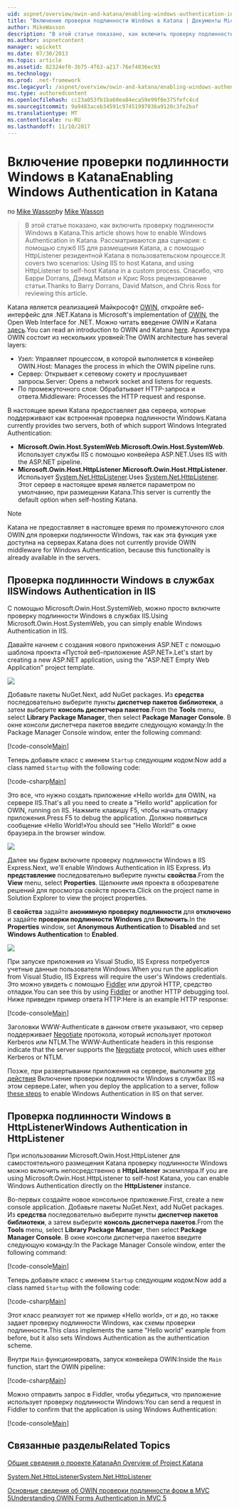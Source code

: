 ```yaml
---
uid: aspnet/overview/owin-and-katana/enabling-windows-authentication-in-katana
title: "Включение проверки подлинности Windows в Katana | Документы Microsoft"
author: MikeWasson
description: "В этой статье показано, как включить проверку подлинности Windows в Katana. Рассматриваются два сценария: с помощью служб IIS для размещения Katana, а с помощью HttpListener резидентной Kat..."
ms.author: aspnetcontent
manager: wpickett
ms.date: 07/30/2013
ms.topic: article
ms.assetid: 82324ef0-3b75-4f63-a217-76ef4036ec93
ms.technology: 
ms.prod: .net-framework
msc.legacyurl: /aspnet/overview/owin-and-katana/enabling-windows-authentication-in-katana
msc.type: authoredcontent
ms.openlocfilehash: cc23a053fb1ba60ea84eca59e99f0e375fefc4cd
ms.sourcegitcommit: 9a9483aceb34591c97451997036a9120c3fe2baf
ms.translationtype: MT
ms.contentlocale: ru-RU
ms.lasthandoff: 11/10/2017
---
```

<a name="enabling-windows-authentication-in-katana"></a><span data-ttu-id="46287-104">Включение проверки подлинности Windows в Katana</span><span class="sxs-lookup"><span data-stu-id="46287-104">Enabling Windows Authentication in Katana</span></span>
====================
<span data-ttu-id="46287-105">по [Mike Wasson](https://github.com/MikeWasson)</span><span class="sxs-lookup"><span data-stu-id="46287-105">by [Mike Wasson](https://github.com/MikeWasson)</span></span>

> <span data-ttu-id="46287-106">В этой статье показано, как включить проверку подлинности Windows в Katana.</span><span class="sxs-lookup"><span data-stu-id="46287-106">This article shows how to enable Windows Authentication in Katana.</span></span> <span data-ttu-id="46287-107">Рассматриваются два сценария: с помощью служб IIS для размещения Katana, а с помощью HttpListener резидентной Katana в пользовательском процессе.</span><span class="sxs-lookup"><span data-stu-id="46287-107">It covers two scenarios: Using IIS to host Katana, and using HttpListener to self-host Katana in a custom process.</span></span> <span data-ttu-id="46287-108">Спасибо, что Барри Dorrans, Дэвид Matson и Крис Ross рецензирование статьи.</span><span class="sxs-lookup"><span data-stu-id="46287-108">Thanks to Barry Dorrans, David Matson, and Chris Ross for reviewing this article.</span></span>


<span data-ttu-id="46287-109">Katana является реализацией Майкрософт [OWIN](http://owin.org/), откройте веб-интерфейс для .NET.</span><span class="sxs-lookup"><span data-stu-id="46287-109">Katana is Microsoft's implementation of [OWIN](http://owin.org/), the Open Web Interface for .NET.</span></span> <span data-ttu-id="46287-110">Можно читать введение OWIN и Katana [здесь](an-overview-of-project-katana.md).</span><span class="sxs-lookup"><span data-stu-id="46287-110">You can read an introduction to OWIN and Katana [here](an-overview-of-project-katana.md).</span></span> <span data-ttu-id="46287-111">Архитектура OWIN состоит из нескольких уровней:</span><span class="sxs-lookup"><span data-stu-id="46287-111">The OWIN architecture has several layers:</span></span>

- <span data-ttu-id="46287-112">Узел: Управляет процессом, в которой выполняется в конвейер OWIN.</span><span class="sxs-lookup"><span data-stu-id="46287-112">Host: Manages the process in which the OWIN pipeline runs.</span></span>
- <span data-ttu-id="46287-113">Сервер: Открывает к сетевому сокету и прослушивает запросы.</span><span class="sxs-lookup"><span data-stu-id="46287-113">Server: Opens a network socket and listens for requests.</span></span>
- <span data-ttu-id="46287-114">По промежуточного слоя: Обрабатывает HTTP-запроса и ответа.</span><span class="sxs-lookup"><span data-stu-id="46287-114">Middleware: Processes the HTTP request and response.</span></span>

<span data-ttu-id="46287-115">В настоящее время Katana предоставляет два сервера, которые поддерживают как встроенная проверка подлинности Windows.</span><span class="sxs-lookup"><span data-stu-id="46287-115">Katana currently provides two servers, both of which support Windows Integrated Authentication:</span></span>

- <span data-ttu-id="46287-116">**Microsoft.Owin.Host.SystemWeb**.</span><span class="sxs-lookup"><span data-stu-id="46287-116">**Microsoft.Owin.Host.SystemWeb**.</span></span> <span data-ttu-id="46287-117">Использует службы IIS с помощью конвейера ASP.NET.</span><span class="sxs-lookup"><span data-stu-id="46287-117">Uses IIS with the ASP.NET pipeline.</span></span>
- <span data-ttu-id="46287-118">**Microsoft.Owin.Host.HttpListener**.</span><span class="sxs-lookup"><span data-stu-id="46287-118">**Microsoft.Owin.Host.HttpListener**.</span></span> <span data-ttu-id="46287-119">Использует [System.Net.HttpListener](https://msdn.microsoft.com/en-us/library/system.net.httplistener.aspx).</span><span class="sxs-lookup"><span data-stu-id="46287-119">Uses [System.Net.HttpListener](https://msdn.microsoft.com/en-us/library/system.net.httplistener.aspx).</span></span> <span data-ttu-id="46287-120">Этот сервер в настоящее время является параметром по умолчанию, при размещении Katana.</span><span class="sxs-lookup"><span data-stu-id="46287-120">This server is currently the default option when self-hosting Katana.</span></span>

> [!NOTE]
> <span data-ttu-id="46287-121">Katana не предоставляет в настоящее время по промежуточного слоя OWIN для проверки подлинности Windows, так как эта функция уже доступна на серверах.</span><span class="sxs-lookup"><span data-stu-id="46287-121">Katana does not currently provide OWIN middleware for Windows Authentication, because this functionality is already available in the servers.</span></span>


## <a name="windows-authentication-in-iis"></a><span data-ttu-id="46287-122">Проверка подлинности Windows в службах IIS</span><span class="sxs-lookup"><span data-stu-id="46287-122">Windows Authentication in IIS</span></span>

<span data-ttu-id="46287-123">С помощью Microsoft.Owin.Host.SystemWeb, можно просто включите проверку подлинности Windows в службах IIS.</span><span class="sxs-lookup"><span data-stu-id="46287-123">Using Microsoft.Owin.Host.SystemWeb, you can simply enable Windows Authentication in IIS.</span></span>

<span data-ttu-id="46287-124">Давайте начнем с создания нового приложения ASP.NET с помощью шаблона проекта «Пустой веб-приложение ASP.NET».</span><span class="sxs-lookup"><span data-stu-id="46287-124">Let's start by creating a new ASP.NET application, using the "ASP.NET Empty Web Application" project template.</span></span>

![](enabling-windows-authentication-in-katana/_static/image1.png)

<span data-ttu-id="46287-125">Добавьте пакеты NuGet.</span><span class="sxs-lookup"><span data-stu-id="46287-125">Next, add NuGet packages.</span></span> <span data-ttu-id="46287-126">Из **средства** последовательно выберите пункты **диспетчер пакетов библиотеки**, а затем выберите **консоль диспетчера пакетов**.</span><span class="sxs-lookup"><span data-stu-id="46287-126">From the **Tools** menu, select **Library Package Manager**, then select **Package Manager Console**.</span></span> <span data-ttu-id="46287-127">В окне консоли диспетчера пакетов введите следующую команду:</span><span class="sxs-lookup"><span data-stu-id="46287-127">In the Package Manager Console window, enter the following command:</span></span>

[!code-console[Main](enabling-windows-authentication-in-katana/samples/sample1.cmd)]

<span data-ttu-id="46287-128">Теперь добавьте класс с именем `Startup` следующим кодом:</span><span class="sxs-lookup"><span data-stu-id="46287-128">Now add a class named `Startup` with the following code:</span></span>

[!code-csharp[Main](enabling-windows-authentication-in-katana/samples/sample2.cs)]

<span data-ttu-id="46287-129">Это все, что нужно создать приложение «Hello world» для OWIN, на сервере IIS.</span><span class="sxs-lookup"><span data-stu-id="46287-129">That's all you need to create a "Hello world" application for OWIN, running on IIS.</span></span> <span data-ttu-id="46287-130">Нажмите клавишу F5, чтобы начать отладку приложения.</span><span class="sxs-lookup"><span data-stu-id="46287-130">Press F5 to debug the application.</span></span> <span data-ttu-id="46287-131">Должно появиться сообщение «Hello World!»</span><span class="sxs-lookup"><span data-stu-id="46287-131">You should see "Hello World!"</span></span> <span data-ttu-id="46287-132">в окне браузера.</span><span class="sxs-lookup"><span data-stu-id="46287-132">in the browser window.</span></span>

![](enabling-windows-authentication-in-katana/_static/image2.png)

<span data-ttu-id="46287-133">Далее мы будем включите проверку подлинности Windows в IIS Express.</span><span class="sxs-lookup"><span data-stu-id="46287-133">Next, we'll enable Windows Authentication in IIS Express.</span></span> <span data-ttu-id="46287-134">Из **представление** последовательно выберите пункты **свойства**.</span><span class="sxs-lookup"><span data-stu-id="46287-134">From the **View** menu, select **Properties**.</span></span> <span data-ttu-id="46287-135">Щелкните имя проекта в обозревателе решений для просмотра свойств проекта.</span><span class="sxs-lookup"><span data-stu-id="46287-135">Click on the project name in Solution Explorer to view the project properties.</span></span>

<span data-ttu-id="46287-136">В **свойства** задайте **анонимную проверку подлинности** для **отключено** и задайте **проверки подлинности Windows** для  **Включить**.</span><span class="sxs-lookup"><span data-stu-id="46287-136">In the **Properties** window, set **Anonymous Authentication** to **Disabled** and set **Windows Authentication** to **Enabled**.</span></span>

![](enabling-windows-authentication-in-katana/_static/image3.png)

<span data-ttu-id="46287-137">При запуске приложения из Visual Studio, IIS Express потребуется учетные данные пользователя Windows.</span><span class="sxs-lookup"><span data-stu-id="46287-137">When you run the application from Visual Studio, IIS Express will require the user's Windows credentials.</span></span> <span data-ttu-id="46287-138">Это можно увидеть с помощью [Fiddler](http://fiddler2.com/home) или другой HTTP, средство отладки.</span><span class="sxs-lookup"><span data-stu-id="46287-138">You can see this by using [Fiddler](http://fiddler2.com/home) or another HTTP debugging tool.</span></span> <span data-ttu-id="46287-139">Ниже приведен пример ответа HTTP:</span><span class="sxs-lookup"><span data-stu-id="46287-139">Here is an example HTTP response:</span></span>

[!code-console[Main](enabling-windows-authentication-in-katana/samples/sample3.cmd?highlight=1,5-6)]

<span data-ttu-id="46287-140">Заголовки WWW-Authenticate в данном ответе указывают, что сервер поддерживает [Negotiate](http://www.ietf.org/rfc/rfc4559.txt) протокола, который использует протокол Kerberos или NTLM.</span><span class="sxs-lookup"><span data-stu-id="46287-140">The WWW-Authenticate headers in this response indicate that the server supports the [Negotiate](http://www.ietf.org/rfc/rfc4559.txt) protocol, which uses either Kerberos or NTLM.</span></span>

<span data-ttu-id="46287-141">Позже, при развертывании приложения на сервере, выполните [эти действия](https://www.iis.net/configreference/system.webserver/security/authentication/windowsauthentication) Включение проверки подлинности Windows в службах IIS на этом сервере.</span><span class="sxs-lookup"><span data-stu-id="46287-141">Later, when you deploy the application to a server, follow [these steps](https://www.iis.net/configreference/system.webserver/security/authentication/windowsauthentication) to enable Windows Authentication in IIS on that server.</span></span>

## <a name="windows-authentication-in-httplistener"></a><span data-ttu-id="46287-142">Проверка подлинности Windows в HttpListener</span><span class="sxs-lookup"><span data-stu-id="46287-142">Windows Authentication in HttpListener</span></span>

<span data-ttu-id="46287-143">При использовании Microsoft.Owin.Host.HttpListener для самостоятельного размещения Katana проверку подлинности Windows можно включить непосредственно в **HttpListener** экземпляра.</span><span class="sxs-lookup"><span data-stu-id="46287-143">If you are using Microsoft.Owin.Host.HttpListener to self-host Katana, you can enable Windows Authentication directly on the **HttpListener** instance.</span></span>

<span data-ttu-id="46287-144">Во-первых создайте новое консольное приложение.</span><span class="sxs-lookup"><span data-stu-id="46287-144">First, create a new console application.</span></span> <span data-ttu-id="46287-145">Добавьте пакеты NuGet.</span><span class="sxs-lookup"><span data-stu-id="46287-145">Next, add NuGet packages.</span></span> <span data-ttu-id="46287-146">Из **средства** последовательно выберите пункты **диспетчер пакетов библиотеки**, а затем выберите **консоль диспетчера пакетов**.</span><span class="sxs-lookup"><span data-stu-id="46287-146">From the **Tools** menu, select **Library Package Manager**, then select **Package Manager Console**.</span></span> <span data-ttu-id="46287-147">В окне консоли диспетчера пакетов введите следующую команду:</span><span class="sxs-lookup"><span data-stu-id="46287-147">In the Package Manager Console window, enter the following command:</span></span>

[!code-console[Main](enabling-windows-authentication-in-katana/samples/sample4.cmd)]

<span data-ttu-id="46287-148">Теперь добавьте класс с именем `Startup` следующим кодом:</span><span class="sxs-lookup"><span data-stu-id="46287-148">Now add a class named `Startup` with the following code:</span></span>

[!code-csharp[Main](enabling-windows-authentication-in-katana/samples/sample5.cs)]

<span data-ttu-id="46287-149">Этот класс реализует тот же пример «Hello world», от и до, но также задает проверку подлинности Windows, как схемы проверки подлинности.</span><span class="sxs-lookup"><span data-stu-id="46287-149">This class implements the same "Hello world" example from before, but it also sets Windows Authentication as the authentication scheme.</span></span>

<span data-ttu-id="46287-150">Внутри `Main` функционировать, запуск конвейера OWIN:</span><span class="sxs-lookup"><span data-stu-id="46287-150">Inside the `Main` function, start the OWIN pipeline:</span></span>

[!code-csharp[Main](enabling-windows-authentication-in-katana/samples/sample6.cs)]

<span data-ttu-id="46287-151">Можно отправить запрос в Fiddler, чтобы убедиться, что приложение использует проверку подлинности Windows:</span><span class="sxs-lookup"><span data-stu-id="46287-151">You can send a request in Fiddler to confirm that the application is using Windows Authentication:</span></span>

[!code-console[Main](enabling-windows-authentication-in-katana/samples/sample7.cmd?highlight=1,4-5)]

## <a name="related-topics"></a><span data-ttu-id="46287-152">Связанные разделы</span><span class="sxs-lookup"><span data-stu-id="46287-152">Related Topics</span></span>

[<span data-ttu-id="46287-153">Общие сведения о проекте Katana</span><span class="sxs-lookup"><span data-stu-id="46287-153">An Overview of Project Katana</span></span>](an-overview-of-project-katana.md)

[<span data-ttu-id="46287-154">System.Net.HttpListener</span><span class="sxs-lookup"><span data-stu-id="46287-154">System.Net.HttpListener</span></span>](https://msdn.microsoft.com/en-us/library/system.net.httplistener.aspx)

[<span data-ttu-id="46287-155">Основные сведения об OWIN проверки подлинности форм в MVC 5</span><span class="sxs-lookup"><span data-stu-id="46287-155">Understanding OWIN Forms Authentication in MVC 5</span></span>](https://blogs.msdn.com/b/webdev/archive/2013/07/03/understanding-owin-forms-authentication-in-mvc-5.aspx)
